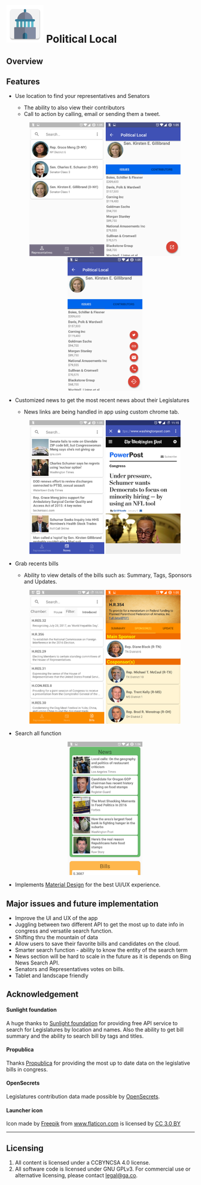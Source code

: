 # <img src="assets/ic_launcher.png" width=100> Political Local

## Overview


## Features
- Use location to find your representatives and Senators
  - The ability to also view their contributors
  - Call to action by calling, email or sending them a tweet.
  <p align="center">
    <img src="screenshot/replist.png" width=200>
    <img src="screenshot/repcontrib.png" width=200>
    <img src="screenshot/repaction.png" width=200>
  </p>

- Customized news to get the most recent news about their Legislatures
  - News links are being handled in app using custom chrome tab.
  <p align="center">
    <img src="screenshot/news.png" width=200>
    <img src="screenshot/customchrome.png" width=200>
  </p>

- Grab recents bills
  - Ability to view details of the bills such as: Summary, Tags, Sponsors and Updates.
  <p align="center">
    <img src="screenshot/billlist.png" width=200>
    <img src="screenshot/billdetail.png" width=200>
  </p>
- Search all function
  <p align="center">
    <img src="screenshot/search.png" width=200>
  </p>
- Implements <a href="https://material.io/">Material Design</a> for the best UI/UX experience.

## Major issues and future implementation
- Improve the UI and UX of the app
- Juggling between two different API to get the most up to date info in congress and versatile search function.
- Shifting thru the mountain of data
- Allow users to save their favorite bills and candidates on the cloud.
- Smarter search function - ability to know the entity of the search term
- News section will be hard to scale in the future as it is depends on Bing News Search API.
- Senators and Representatives votes on bills.
- Tablet and landscape friendly

## Acknowledgement

#### Sunlight foundation
A huge thanks to <a href="https://sunlightfoundation.com/">Sunlight foundation</a> for providing free API service to search for Legislatures by location and names. Also the ability to get bill summary and the ability to search bill by tags and titles.

#### Propublica
Thanks <a href="https://propublica.org">Propublica</a> for providing the most up to date data on the legislative bills in congress.

#### OpenSecrets
Legislatures contribution data made possible by <a href="https://www.opensecrets.org/politicians/"> OpenSecrets</a>.

#### Launcher icon
<div>Icon made by <a href="http://www.freepik.com" title="Freepik">Freepik</a> from <a href="http://www.flaticon.com" title="Flaticon">www.flaticon.com</a> is licensed by <a href="http://creativecommons.org/licenses/by/3.0/" title="Creative Commons BY 3.0" target="_blank">CC 3.0 BY</a></div>

---

## Licensing
1. All content is licensed under a CC­BY­NC­SA 4.0 license.
2. All software code is licensed under GNU GPLv3. For commercial use or alternative licensing, please contact [legal@ga.co](mailto:legal@ga.co).

